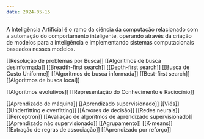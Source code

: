 ```yaml
---
date: 2024-05-15
---
```


A Inteligência Artificial é o ramo da ciência da computação relacionado com a automação do comportamento inteligente, operando através da criação de modelos para a inteligência e implementando sistemas computacionais baseados nesses modelos.

[[Resolução de problemas por Busca]]
[[Algoritmos de busca desinformada]]
[[Breadth-first search]]
[[Depth-first search]]
[[Busca de Custo Uniforme]]
[[Algoritmos de busca informada]]
[[Best-first search]]
[[Algoritmos de busca local]]

[[Algoritmos evolutivos]]
[[Representação do Conhecimento e Raciocínio]]

[[Aprendizado de máquina]]
[[Aprendizado supervisionado]]
[[Viés]]
[[Underfitting e overfitting]]
[[Árvores de decisão]]
[[Redes neurais]]
[[Perceptron]]
[[Avaliação de algoritmos de aprendizado supervisionado]]
[[Aprendizado não supervisionado]]
[[Agrupamento]]
[[K-means]]
[[Extração de regras de associação]]
[[Aprendizado por reforço]]
